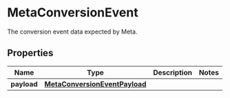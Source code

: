 

# MetaConversionEvent

The conversion event data expected by Meta.
## Properties

Name | Type | Description | Notes
------------ | ------------- | ------------- | -------------
**payload** | [**MetaConversionEventPayload**](MetaConversionEventPayload.md) |  | 



